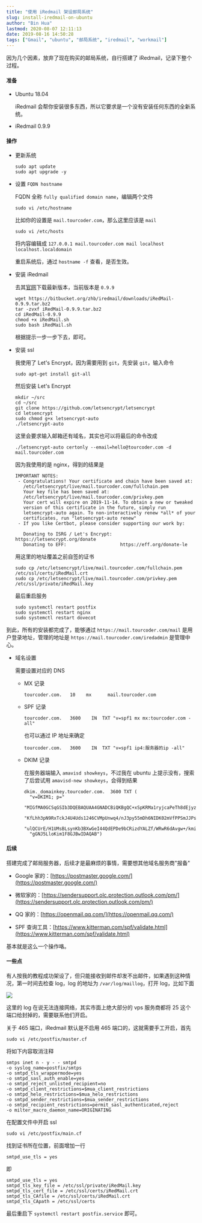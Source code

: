 ```yaml
---
title: "使用 iRedmail 架设邮局系统"
slug: install-iredmail-on-ubuntu
author: "Bin Hua"
lastmod: 2020-08-07 12:11:13
date: 2019-08-16 14:50:28
tags: ["Gmail", "ubuntu", "邮局系统", "iredmail", "workmail"]
---
```


因为几个因素，放弃了现在购买的邮局系统，自行搭建了 iRedmail，记录下整个过程。

#### 准备

- Ubuntu 18.04

    iRedmail 会帮你安装很多东西，所以它要求是一个没有安装任何东西的全新系统。

- iRedmail 0.9.9

#### 操作

- 更新系统

    ```
    sudo apt update
    sudo apt upgrade -y
    ```
    
- 设置 `FQDN hostname`

    FQDN 全称 `fully qualified domain name`，编辑两个文件
    
    ```
    sudo vi /etc/hostname
    ```
    
    比如你的设置是 `mail.tourcoder.com`，那么这里应该是 `mail`
    
    ```
    sudo vi /etc/hosts
    ```
    
    将内容编辑成 `127.0.0.1 mail.tourcoder.com mail localhost localhost.localdomain`
    
    重启系统后，通过 `hostname -f` 查看，是否生效。
    
- 安装 iRedmail

    去其[官网](https://www.iredmail.org/download.html)下载最新版本，当前版本是 `0.9.9`
    
    ```
    wget https://bitbucket.org/zhb/iredmail/downloads/iRedMail-0.9.9.tar.bz2
    tar -zvxf iRedMail-0.9.9.tar.bz2
    cd iRedMail-0.9.9
    chmod +x iRedMail.sh
    sudo bash iRedMail.sh
    ```
    
    根据提示一步一步下去，即可。
    
- 安装 ssl

    我使用了 Let's Encrypt，因为需要用到 `git`，先安装 `git`，输入命令
    
    ```
    sudo apt-get install git-all
    ```
    
    然后安装 Let's Encrypt
    
    ```
    mkdir ~/src
    cd ~/src
    git clone https://github.com/letsencrypt/letsencrypt
    cd letsencrypt
    sudo chmod g+x letsencrypt-auto
    ./letsencrypt-auto
    ```
    
    这里会要求输入邮箱还有域名，其实也可以将最后的命令改成
    
    ```
    ./letsencrypt-auto certonly --email=hello@tourcoder.com -d mail.tourcoder.com 
    ```
    
    因为我使用的是 nginx，得到的结果是
    
    ```
    IMPORTANT NOTES:
     - Congratulations! Your certificate and chain have been saved at:
       /etc/letsencrypt/live/mail.tourcoder.com/fullchain.pem
       Your key file has been saved at:
       /etc/letsencrypt/live/mail.tourcoder.com/privkey.pem
       Your cert will expire on 2019-11-14. To obtain a new or tweaked
       version of this certificate in the future, simply run
       letsencrypt-auto again. To non-interactively renew *all* of your
       certificates, run "letsencrypt-auto renew"
     - If you like Certbot, please consider supporting our work by:

       Donating to ISRG / Let's Encrypt:   https://letsencrypt.org/donate
       Donating to EFF:                    https://eff.org/donate-le
    ```
    
    用这里的地址覆盖之前自签的证书
    
    ```
    sudo cp /etc/letsencrypt/live/mail.tourcoder.com/fullchain.pem /etc/ssl/certs/iRedMail.crt
    sudo cp /etc/letsencrypt/live/mail.tourcoder.com/privkey.pem /etc/ssl/private/iRedMail.key
    ```
    
    最后重启服务
    
    ```
    sudo systemctl restart postfix
    sudo systemctl restart nginx
    sudo systemctl restart dovecot
    ```
    
到此，所有的安装都完成了，能够通过 `https://mail.tourcoder.com/mail` 是用户登录地址，管理的地址是 `https://mail.tourcoder.com/iredadmin` 是管理中心。

- 域名设置

    需要设置对应的 DNS
    
    - MX 记录

        ```
        tourcoder.com.   10    mx      mail.tourcoder.com
        ```
        
    - SPF 记录

        ```
        tourcoder.com.   3600    IN  TXT "v=spf1 mx mx:tourcoder.com -all"
        ```
        
        也可以通过 IP 地址来确定
        
        ```
        tourcoder.com.   3600    IN  TXT "v=spf1 ip4:服务器的ip -all"
        ```
        
    - DKIM 记录

        在服务器端输入 `amavisd showkeys`，不过我在 ubuntu 上提示没有，搜索了后尝试用 `amavisd-new showkeys`，会得到结果
        
        ```
        dkim._domainkey.tourcoder.com.	3600 TXT (
          "v=DKIM1; p="
          "MIGfMA0GCSqGSIb3DQEBAQUAA4GNADCBiQKBgQC+xSpKRMa1ryjcaPeTh8dEjyzr"
          "KfLhh3pN9RxTckJ4U4Uds1246CVMpUnwq4/nJ3py55mDh6NIDK02mVfPPSmJJPsG"
          "ulQCUrE/H1UMsBLsynKb3BXwGeI44QdEPDe9bCRizdYALZf/WRwR6dAvgw+/kmis"
          "gGNJ5LloKim1F8GJBwIDAQAB")
        ```
        
#### 后续

搭建完成了邮局服务器，后续才是最麻烦的事情，需要想其他域名服务商"报备"

- Google 家的：[https://postmaster.google.com/](https://postmaster.google.com/)

- 微软家的：[https://sendersupport.olc.protection.outlook.com/pm/](https://sendersupport.olc.protection.outlook.com/pm/) 

- QQ 家的：[https://openmail.qq.com/](https://openmail.qq.com/)

- SPF 查询工具：[https://www.kitterman.com/spf/validate.html](https://www.kitterman.com/spf/validate.html)

基本就是这么一个操作咯。

#### 一些点

有人按我的教程成功架设了，但只能接收到邮件却发不出邮件，如果遇到这种情况，第一时间去检查 log，log 的地址为 `/var/log/maillog`，打开 log，比如下面

![](/imgs/install-iredmail-on-ubuntu.png)

这里的 log 在说无法连接网络，其实市面上绝大部分的 vps 服务商都将 25 这个端口给封掉的，需要联系他们开启。

关于 465 端口，iRedmail 默认是不启用 465 端口的，这就需要手工开启，首先

```
sudo vi /etc/postfix/master.cf
```

将如下内容取消注释

```
smtps inet n - y - - smtpd
-o syslog_name=postfix/smtps
-o smtpd_tls_wrappermode=yes
-o smtpd_sasl_auth_enable=yes
-o smtpd_reject_unlisted_recipient=no
-o smtpd_client_restrictions=$mua_client_restrictions
-o smtpd_helo_restrictions=$mua_helo_restrictions
-o smtpd_sender_restrictions=$mua_sender_restrictions
-o smtpd_recipient_restrictions=permit_sasl_authenticated,reject
-o milter_macro_daemon_name=ORIGINATING
```

在配置文件中开启 ssl

```
sudo vi /etc/postfix/main.cf
```

找到证书所在位置，前面增加一行 

```
smtpd_use_tls = yes
```

即

```
smtpd_use_tls = yes
smtpd_tls_key_file = /etc/ssl/private/iRedMail.key
smtpd_tls_cert_file = /etc/ssl/certs/iRedMail.crt
smtpd_tls_CAfile = /etc/ssl/certs/iRedMail.crt
smtpd_tls_CApath = /etc/ssl/certs
```

最后重启下 `systemctl restart postfix.service` 即可。